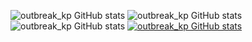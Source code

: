 ![outbreak_kp GitHub stats](https://github-readme-stats.vercel.app/api?username=jot-s-bindra&show=reviews,discussions_started,discussions_answered,prs_merged,prs_merged_percentage)
![outbreak_kp GitHub stats](https://github-readme-stats.vercel.app/api?username=jot-s-bindra&show_icons=true)
![outbreak_kp GitHub stats](https://github-readme-stats.vercel.app/api?username=anuraghazra&show_icons=true&theme=radical)
[![outbreak_kp GitHub stats](https://github-readme-stats.vercel.app/api?username=jot-s-bindra)](https://github.com/anuraghazra/github-readme-stats)
